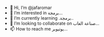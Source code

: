 - 👋 Hi, I’m @jafaromar
- 👀 I’m interested in برمجة...
- 🌱 I’m currently learning .برمجة..
- 💞️ I’m looking to collaborate on صناعة العاب...
- 📫 How to reach me يوتيوبر...

<!---
jafaromar/jafaromar is a ✨ special ✨ repository because its `README.md` (this file) appears on your GitHub profile.
You can click the Preview link to take a look at your changes.
--->
